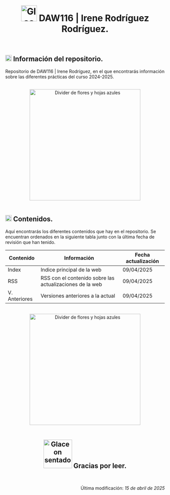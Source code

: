 <div align="center">
    <h1>
        <img src="https://media3.giphy.com/media/v1.Y2lkPTc5MGI3NjExZ2tncGVxZms3Zm9ocGxqc3dnOXZrMHNtcDRmcXhtcXQweDlpdW5qbSZlcD12MV9pbnRlcm5hbF9naWZfYnlfaWQmY3Q9cw/oV1KNfhBbogI8/giphy.gif" alt="Glaceon Gif Pixel Art" width="50">
        DAW116 | Irene Rodríguez Rodríguez.
    </h1>
</div>

<br>

<div>
    <h2>
        <img src="https://media.tenor.com/uj-429a6v-YAAAAi/pixel-art-gmail.gif" alt="Signo exclamación e interrogación" width="20">
        Información del repositorio.
    </h2>
    <p>Repositorio de DAW116 | Irene Rodríguez, en el que encontrarás información sobre las diferentes prácticas del curso 2024-2025.</p>
</div>

<br>

<div align="center">
    <img src="https://media4.giphy.com/media/v1.Y2lkPTc5MGI3NjExZjMyYmNvZWo0YmNubGZxcjk1Zmt3aHJxZHJvdzJ3Zm8za3o0YzB4MiZlcD12MV9pbnRlcm5hbF9naWZfYnlfaWQmY3Q9cw/S2ZSkxAa718ZoaTGSa/giphy.gif" alt="Divider de flores y hojas azules" width="350">
</div>

<br>

<div>
    <h2>
        <img src="https://media.tenor.com/uj-429a6v-YAAAAi/pixel-art-gmail.gif" alt="Signo exclamación e interrogación" width="20">
        Contenidos.
    </h2>
    <p>Aquí encontrarás los diferentes contenidos que hay en el repositorio. Se encuentran ordenados en la siguiente tabla junto con la última fecha de revisión que han tenido.</p>
    <table>
        <thead>
            <th>Contenido</th>
            <th>Información</th>
            <th>Fecha actualización</th>
        </thead>
        <tbody>
            <tr>
                <td>Index</td>
                <td>Indice principal de la web</td>
                <td>09/04/2025</td>
            <tr>
            <tr>
                <td>RSS</td>
                <td>RSS con el contenido sobre las actualizaciones de la web</td>
                <td>09/04/2025</td>
            <tr>
            <tr>
                <td>V. Anteriores</td>
                <td>Versiones anteriores a la actual</td>
                <td>09/04/2025</td>
            <tr>
        </tbody>
    </table>
</div>

<br>

<div align="center">
    <img src="https://media4.giphy.com/media/v1.Y2lkPTc5MGI3NjExZjMyYmNvZWo0YmNubGZxcjk1Zmt3aHJxZHJvdzJ3Zm8za3o0YzB4MiZlcD12MV9pbnRlcm5hbF9naWZfYnlfaWQmY3Q9cw/S2ZSkxAa718ZoaTGSa/giphy.gif" alt="Divider de flores y hojas azules" width="350">
</div>

<br>

<div align="center">
    <h2>
        <img src="https://media1.giphy.com/media/v1.Y2lkPTc5MGI3NjExdTl6cmlsYzB6dW9hOXA2ZTBzcWV5b3F4b3RvMHN4b2txbzU4NzQxbSZlcD12MV9pbnRlcm5hbF9naWZfYnlfaWQmY3Q9cw/gx4u5lLK3PgSq31FuI/giphy.gif" alt="Glaceon sentado" width="90">
        Gracias por leer.
    </h2>
</div>

<br>

<div align="right">
    <p>Última modificación:<i> 15 de abril de 2025</i></p>
</div>
